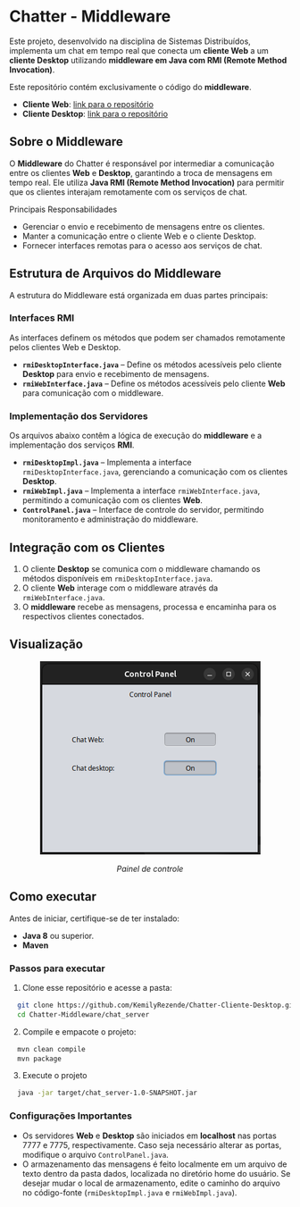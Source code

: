 # Chatter - Middleware

Este projeto, desenvolvido na disciplina de Sistemas Distribuídos, implementa um chat em tempo real que conecta um **cliente Web** a um **cliente Desktop** utilizando **middleware em Java com RMI (Remote Method Invocation)**.

Este repositório contém exclusivamente o código do **middleware**.

  - **Cliente Web**: [link para o repositório](https://github.com/KemilyRezende/Chatter)
  - **Cliente Desktop**: [link para o repositório](https://github.com/KemilyRezende/Chatter-Middleware)

## Sobre o Middleware

O **Middleware** do Chatter é responsável por intermediar a comunicação entre os clientes **Web** e **Desktop**, garantindo a troca de mensagens em tempo real. Ele utiliza **Java RMI (Remote Method Invocation)** para permitir que os clientes interajam remotamente com os serviços de chat.

Principais Responsabilidades

  - Gerenciar o envio e recebimento de mensagens entre os clientes.
  - Manter a comunicação entre o cliente Web e o cliente Desktop.
  - Fornecer interfaces remotas para o acesso aos serviços de chat.

## Estrutura de Arquivos do Middleware

A estrutura do Middleware está organizada em duas partes principais:

### Interfaces RMI

As interfaces definem os métodos que podem ser chamados remotamente pelos clientes Web e Desktop.

  - **`rmiDesktopInterface.java`** – Define os métodos acessíveis pelo cliente **Desktop** para envio e recebimento de mensagens.
  - **`rmiWebInterface.java`** – Define os métodos acessíveis pelo cliente **Web** para comunicação com o middleware.

### Implementação dos Servidores

Os arquivos abaixo contêm a lógica de execução do **middleware** e a implementação dos serviços **RMI**.

  - **`rmiDesktopImpl.java`** – Implementa a interface `rmiDesktopInterface.java`, gerenciando a comunicação com os clientes **Desktop**.
  - **`rmiWebImpl.java`** – Implementa a interface `rmiWebInterface.java`, permitindo a comunicação com os clientes **Web**.
  - **`ControlPanel.java`** – Interface de controle do servidor, permitindo monitoramento e administração do middleware.

## Integração com os Clientes

  1. O cliente **Desktop** se comunica com o middleware chamando os métodos disponíveis em `rmiDesktopInterface.java`.
  2. O cliente **Web** interage com o middleware através da `rmiWebInterface.java`.
  3.  O **middleware** recebe as mensagens, processa e encaminha para os respectivos clientes conectados.

## Visualização

<p align="center">
  <img src="https://github.com/KemilyRezende/Chatter-Middleware/blob/main/tela/tela.png" alt="Painel de Controle">
</p>
<p align="center"><em>Painel de controle</em></p>

## Como executar

Antes de iniciar, certifique-se de ter instalado:
  - **Java 8** ou superior.
  - **Maven**

### Passos para executar


1. Clone esse repositório e acesse a pasta:
  ```bash
    git clone https://github.com/KemilyRezende/Chatter-Cliente-Desktop.git
    cd Chatter-Middleware/chat_server
  ```

2. Compile e empacote o projeto:
  ```bash
    mvn clean compile
    mvn package
  ```

3. Execute o projeto
  ```bash
    java -jar target/chat_server-1.0-SNAPSHOT.jar 
  ```

### Configurações Importantes

- Os servidores **Web** e **Desktop** são iniciados em **localhost** nas portas 7777 e 7775, respectivamente. Caso seja necessário alterar as portas, modifique o arquivo `ControlPanel.java`.
- O armazenamento das mensagens é feito localmente em um arquivo de texto dentro da pasta dados, localizada no diretório home do usuário. Se desejar mudar o local de armazenamento, edite o caminho do arquivo no código-fonte (`rmiDesktopImpl.java` e `rmiWebImpl.java`).

